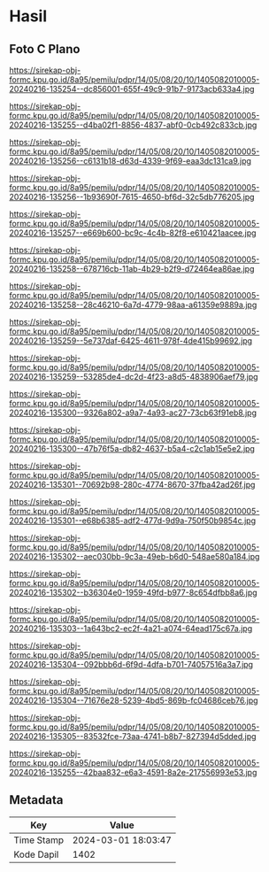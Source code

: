 # Hasil

## Foto C Plano

https://sirekap-obj-formc.kpu.go.id/8a95/pemilu/pdpr/14/05/08/20/10/1405082010005-20240216-135254--dc856001-655f-49c9-91b7-9173acb633a4.jpg

https://sirekap-obj-formc.kpu.go.id/8a95/pemilu/pdpr/14/05/08/20/10/1405082010005-20240216-135255--d4ba02f1-8856-4837-abf0-0cb492c833cb.jpg

https://sirekap-obj-formc.kpu.go.id/8a95/pemilu/pdpr/14/05/08/20/10/1405082010005-20240216-135256--c6131b18-d63d-4339-9f69-eaa3dc131ca9.jpg

https://sirekap-obj-formc.kpu.go.id/8a95/pemilu/pdpr/14/05/08/20/10/1405082010005-20240216-135256--1b93690f-7615-4650-bf6d-32c5db776205.jpg

https://sirekap-obj-formc.kpu.go.id/8a95/pemilu/pdpr/14/05/08/20/10/1405082010005-20240216-135257--e669b600-bc9c-4c4b-82f8-e610421aacee.jpg

https://sirekap-obj-formc.kpu.go.id/8a95/pemilu/pdpr/14/05/08/20/10/1405082010005-20240216-135258--678716cb-11ab-4b29-b2f9-d72464ea86ae.jpg

https://sirekap-obj-formc.kpu.go.id/8a95/pemilu/pdpr/14/05/08/20/10/1405082010005-20240216-135258--28c46210-6a7d-4779-98aa-a61359e9889a.jpg

https://sirekap-obj-formc.kpu.go.id/8a95/pemilu/pdpr/14/05/08/20/10/1405082010005-20240216-135259--5e737daf-6425-4611-978f-4de415b99692.jpg

https://sirekap-obj-formc.kpu.go.id/8a95/pemilu/pdpr/14/05/08/20/10/1405082010005-20240216-135259--53285de4-dc2d-4f23-a8d5-4838906aef79.jpg

https://sirekap-obj-formc.kpu.go.id/8a95/pemilu/pdpr/14/05/08/20/10/1405082010005-20240216-135300--9326a802-a9a7-4a93-ac27-73cb63f91eb8.jpg

https://sirekap-obj-formc.kpu.go.id/8a95/pemilu/pdpr/14/05/08/20/10/1405082010005-20240216-135300--47b76f5a-db82-4637-b5a4-c2c1ab15e5e2.jpg

https://sirekap-obj-formc.kpu.go.id/8a95/pemilu/pdpr/14/05/08/20/10/1405082010005-20240216-135301--70692b98-280c-4774-8670-37fba42ad26f.jpg

https://sirekap-obj-formc.kpu.go.id/8a95/pemilu/pdpr/14/05/08/20/10/1405082010005-20240216-135301--e68b6385-adf2-477d-9d9a-750f50b9854c.jpg

https://sirekap-obj-formc.kpu.go.id/8a95/pemilu/pdpr/14/05/08/20/10/1405082010005-20240216-135302--aec030bb-9c3a-49eb-b6d0-548ae580a184.jpg

https://sirekap-obj-formc.kpu.go.id/8a95/pemilu/pdpr/14/05/08/20/10/1405082010005-20240216-135302--b36304e0-1959-49fd-b977-8c654dfbb8a6.jpg

https://sirekap-obj-formc.kpu.go.id/8a95/pemilu/pdpr/14/05/08/20/10/1405082010005-20240216-135303--1a643bc2-ec2f-4a21-a074-64ead175c67a.jpg

https://sirekap-obj-formc.kpu.go.id/8a95/pemilu/pdpr/14/05/08/20/10/1405082010005-20240216-135304--092bbb6d-6f9d-4dfa-b701-74057516a3a7.jpg

https://sirekap-obj-formc.kpu.go.id/8a95/pemilu/pdpr/14/05/08/20/10/1405082010005-20240216-135304--71676e28-5239-4bd5-869b-fc04686ceb76.jpg

https://sirekap-obj-formc.kpu.go.id/8a95/pemilu/pdpr/14/05/08/20/10/1405082010005-20240216-135305--83532fce-73aa-4741-b8b7-827394d5dded.jpg

https://sirekap-obj-formc.kpu.go.id/8a95/pemilu/pdpr/14/05/08/20/10/1405082010005-20240216-135255--42baa832-e6a3-4591-8a2e-217556993e53.jpg


## Metadata

| Key        | Value               |
| ---------- | ------------------- |
| Time Stamp | 2024-03-01 18:03:47 |
| Kode Dapil | 1402                |



